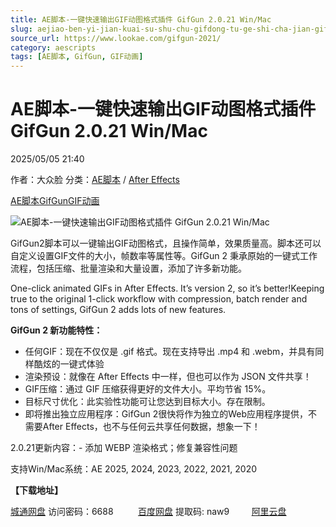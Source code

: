 ```yaml
---
title: AE脚本-一键快速输出GIF动图格式插件 GifGun 2.0.21 Win/Mac
slug: aejiao-ben-yi-jian-kuai-su-shu-chu-gifdong-tu-ge-shi-cha-jian-gifgun-2-0-21-win-mac
source_url: https://www.lookae.com/gifgun-2021/
category: aescripts
tags: [AE脚本, GifGun, GIF动画]
---
```

# AE脚本-一键快速输出GIF动图格式插件 GifGun 2.0.21 Win/Mac

2025/05/05 21:40

作者：大众脸
分类：[AE脚本](https://www.lookae.com/after-effects/aescripts/) / [After Effects](https://www.lookae.com/after-effects/)

[AE脚本](https://www.lookae.com/tag/ae%e8%84%9a%e6%9c%ac/)[GifGun](https://www.lookae.com/tag/gifgun/)[GIF动画](https://www.lookae.com/tag/gif%e5%8a%a8%e7%94%bb/)

![AE脚本-一键快速输出GIF动图格式插件 GifGun 2.0.21 Win/Mac](https://www.lookae.com/wp-content/uploads/2023/08/GifGun-2.jpg "AE脚本-一键快速输出GIF动图格式插件 GifGun 2.0.21 Win/Mac-LookAE.com")

GifGun2脚本可以一键输出GIF动图格式，且操作简单，效果质量高。脚本还可以自定义设置GIF文件的大小，帧数率等属性等。GifGun 2 秉承原始的一键式工作流程，包括压缩、批量渲染和大量设置，添加了许多新功能。

One-click animated GIFs in After Effects. It’s version 2, so it’s better!Keeping true to the original 1-click workflow with compression, batch render and tons of settings, GifGun 2 adds lots of new features.

**GifGun 2 新功能特性：**

* 任何GIF：现在不仅仅是 .gif 格式。现在支持导出 .mp4 和 .webm，并具有同样酷炫的一键式体验
* 渲染预设：就像在 After Effects 中一样，但也可以作为 JSON 文件共享！
* GIF压缩：通过 GIF 压缩获得更好的文件大小。平均节省 15%。
* 目标尺寸优化：此实验性功能可让您达到目标大小。存在限制。
* 即将推出独立应用程序：GifGun 2很快将作为独立的Web应用程序提供，不需要After Effects，也不与任何云共享任何数据，想象一下！

2.0.21更新内容：- 添加 WEBP 渲染格式；修复兼容性问题

支持Win/Mac系统：AE 2025, 2024, 2023, 2022, 2021, 2020

**【下载地址】**

[城通网盘](https://url70.ctfile.com/f/2827370-1503158543-c9d53d?p=4431) 访问密码：6688          [百度网盘](https://pan.baidu.com/s/1zIqVV5cdsR0cVmIILovfZw?pwd=naw9) 提取码: naw9         [阿里云盘](https://www.alipan.com/s/ke36D1HD6ys)
